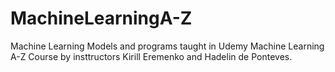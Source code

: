 # MachineLearningA-Z
Machine Learning Models and programs taught in Udemy Machine Learning A-Z Course by insttructors Kirill Eremenko and Hadelin de Ponteves.
